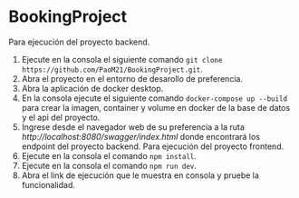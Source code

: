 # BookingProject
Para ejecución del proyecto backend.
1. Ejecute en la consola el siguiente comando ```git clone https://github.com/PaoM21/BookingProject.git```.
2. Abra el proyecto en el entorno de desarollo de preferencia.
3. Abra la aplicación de docker desktop.
4. En la consola ejecute el siguiente comando ```docker-compose up --build``` para crear la imagen, container y volume en docker de la base de datos y el api del proyecto.
5. Ingrese desde el navegador web de su preferencia a la ruta _http://localhost:8080/swagger/index.html_ donde encontrará los endpoint del proyecto backend.
Para ejecución del proyecto frontend.
1. Ejecute en la consola el comando ```npm install```.
2. Ejecute en la consola el comando ```npm run dev```.
3. Abra el link de ejecución que le muestra en consola y pruebe la funcionalidad.
